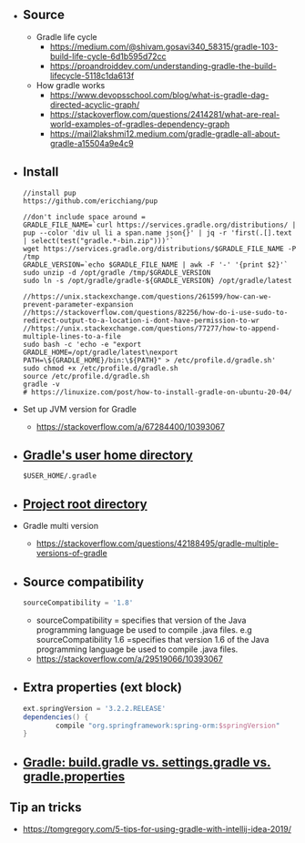 - ## Source
    - Gradle life cycle
        - https://medium.com/@shivam.gosavi340_58315/gradle-103-build-life-cycle-6d1b595d72cc
        - https://proandroiddev.com/understanding-gradle-the-build-lifecycle-5118c1da613f
    - How gradle works
        - https://www.devopsschool.com/blog/what-is-gradle-dag-directed-acyclic-graph/
        - https://stackoverflow.com/questions/2414281/what-are-real-world-examples-of-gradles-dependency-graph    
        - https://mail2lakshmi12.medium.com/gradle-gradle-all-about-gradle-a15504a9e4c9

- ## Install
    ```shell script
    //install pup
    https://github.com/ericchiang/pup
  
    //don't include space around = 
    GRADLE_FILE_NAME=`curl https://services.gradle.org/distributions/ | pup --color 'div ul li a span.name json{}' | jq -r 'first(.[].text | select(test("gradle.*-bin.zip")))'`
    wget https://services.gradle.org/distributions/$GRADLE_FILE_NAME -P /tmp
    GRADLE_VERSION=`echo $GRADLE_FILE_NAME | awk -F '-' '{print $2}'`
    sudo unzip -d /opt/gradle /tmp/$GRADLE_VERSION
    sudo ln -s /opt/gradle/gradle-${GRADLE_VERSION} /opt/gradle/latest
  
    //https://unix.stackexchange.com/questions/261599/how-can-we-prevent-parameter-expansion
    //https://stackoverflow.com/questions/82256/how-do-i-use-sudo-to-redirect-output-to-a-location-i-dont-have-permission-to-wr
    //https://unix.stackexchange.com/questions/77277/how-to-append-multiple-lines-to-a-file
    sudo bash -c 'echo -e "export GRADLE_HOME=/opt/gradle/latest\nexport PATH=\${GRADLE_HOME}/bin:\${PATH}" > /etc/profile.d/gradle.sh'  
    sudo chmod +x /etc/profile.d/gradle.sh
    source /etc/profile.d/gradle.sh
    gradle -v
    # https://linuxize.com/post/how-to-install-gradle-on-ubuntu-20-04/
    ```
  
- Set up JVM version for Gradle
    - https://stackoverflow.com/a/67284400/10393067  

- ## [Gradle's user home directory](https://docs.gradle.org/current/userguide/directory_layout.html)
    ```shell script
    $USER_HOME/.gradle
    ```
- ## [Project root directory](https://docs.gradle.org/current/userguide/directory_layout.html#dir:project_root)

- Gradle multi version
    - https://stackoverflow.com/questions/42188495/gradle-multiple-versions-of-gradle

- ## Source compatibility
    ```groovy
    sourceCompatibility = '1.8'
    ```
    - sourceCompatibility = specifies that version of the Java programming language be used to compile .java files. e.g sourceCompatibility 1.6 =specifies that version 1.6 of the Java programming language be used to compile .java files.
    - https://stackoverflow.com/a/29519066/10393067
    
- ## Extra properties (ext block)
  ```groovy
  ext.springVersion = '3.2.2.RELEASE'
  dependencies() {
          compile "org.springframework:spring-orm:$springVersion"
  }
  ```    
  
- ## [Gradle: build.gradle vs. settings.gradle vs. gradle.properties](https://www.baeldung.com/gradle-build-settings-properties)
  
## Tip an tricks
- https://tomgregory.com/5-tips-for-using-gradle-with-intellij-idea-2019/  
